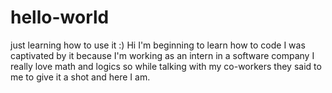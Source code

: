 # hello-world
just learning how to use it :)
Hi I'm beginning to learn how to code
I was captivated by it because I'm working as an intern in a software company
I really love math and logics so while talking with my co-workers they said to me to give it a shot and here I am.
